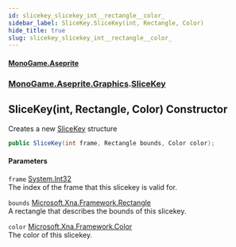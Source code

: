 ```yaml
---
id: slicekey_slicekey_int__rectangle__color_
sidebar_label: SliceKey.SliceKey(int, Rectangle, Color)
hide_title: true
slug: slicekey_slicekey_int__rectangle__color_
---
```

#### [MonoGame.Aseprite](index 'index')
### [MonoGame.Aseprite.Graphics](monogame_aseprite_graphics 'MonoGame.Aseprite.Graphics').[SliceKey](slicekey 'MonoGame.Aseprite.Graphics.SliceKey')
## SliceKey(int, Rectangle, Color) Constructor
Creates a new [SliceKey](slicekey 'MonoGame.Aseprite.Graphics.SliceKey') structure  
```csharp
public SliceKey(int frame, Rectangle bounds, Color color);
```
#### Parameters
`frame` [System.Int32](https://docs.microsoft.com/en-us/dotnet/api/System.Int32 'System.Int32')  
The index of the frame that this slicekey is valid for.  
  
`bounds` [Microsoft.Xna.Framework.Rectangle](https://docs.microsoft.com/en-us/dotnet/api/Microsoft.Xna.Framework.Rectangle 'Microsoft.Xna.Framework.Rectangle')  
A rectangle that describes the bounds of this slicekey.  
  
`color` [Microsoft.Xna.Framework.Color](https://docs.microsoft.com/en-us/dotnet/api/Microsoft.Xna.Framework.Color 'Microsoft.Xna.Framework.Color')  
The color of this slicekey.  
  
